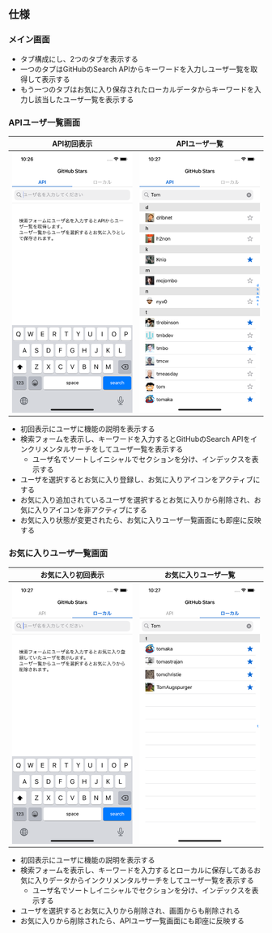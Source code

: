 ## 仕様

### メイン画面

* タブ構成にし、2つのタブを表示する
 * 一つのタブはGitHubのSearch APIからキーワードを入力しユーザ一覧を取得して表示する
 * もう一つのタブはお気に入り保存されたローカルデータからキーワードを入力し該当したユーザ一覧を表示する

### APIユーザ一覧画面

|API初回表示|APIユーザ一覧|
|:-:|:-:|
|![API-initial](images/1.API-initial.png "API初回表示")|![API-user-list](images/2.API-user-list.png "APIユーザ一覧")|

* 初回表示にユーザに機能の説明を表示する
* 検索フォームを表示し、キーワードを入力するとGitHubのSearch APIをインクリメンタルサーチをしてユーザ一覧を表示する
	* ユーザ名でソートしイニシャルでセクションを分け、インデックスを表示する
* ユーザを選択するとお気に入り登録し、お気に入りアイコンをアクティブにする
* お気に入り追加されているユーザを選択するとお気に入りから削除され、お気に入りアイコンを非アクティブにする
* お気に入り状態が変更されたら、お気に入りユーザ一覧画面にも即座に反映する

### お気に入りユーザ一覧画面

|お気に入り初回表示|お気に入りユーザ一覧|
|:-:|:-:|
|![Local-initial](images/3.Local-initial.png "お気に入り初回表示")|![Locla-user-list](images/4.Locla-user-list.png "お気に入りユーザ一覧")|

* 初回表示にユーザに機能の説明を表示する
* 検索フォームを表示し、キーワードを入力するとローカルに保存してあるお気に入りデータからインクリメンタルサーチをしてユーザ一覧を表示する
	* ユーザ名でソートしイニシャルでセクションを分け、インデックスを表示する
* ユーザを選択するとお気に入りから削除され、画面からも削除される
* お気に入りから削除されたら、APIユーザ一覧画面にも即座に反映する
